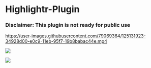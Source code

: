 # Highlightr-Plugin

### Disclaimer: This plugin is not ready for public use

https://user-images.githubusercontent.com/79069364/125131923-34928d00-e0c9-11eb-95f7-19b8babac44e.mp4

![](https://github.com/chetachiezikeuzor/Highlightr-Plugin/blob/master/assets/highlightr.png)

<a href="https://www.buymeacoffee.com/chetachi"><img src="https://img.buymeacoffee.com/button-api/?text=Buy me a coffee&emoji=&slug=chetachi&button_colour=e3e7ef&font_colour=000000&font_family=Inter&outline_colour=000000&coffee_colour=FFDD00"></a>
